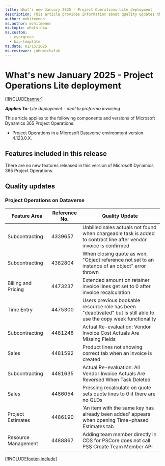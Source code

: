 ```yaml
---
title: What's new January 2025 - Project Operations Lite deployment
description: This article provides information about quality updates that are available in the January 2025 release of Microsoft Dynamics 365 Project Operations Lite deployment.
author: mohitmenon
ms.author: mohitmenon
ms.topic: whats-new
ms.custom:
  - evergreen
  - bap-template
ms.date: 01/15/2025
ms.reviewer: johnmichalak
---
```


# What's new January 2025 - Project Operations Lite deployment

[!INCLUDE[banner](../../includes/banner.md)]

_**Applies To:** Lite deployment - deal to proforma invoicing_

This article applies to the following components and versions of Microsoft Dynamics 365 Project Operations:

- Project Operations in a Microsoft Dataverse environment version 4.123.0.X.

## Features included in this release

There are no new features released in this version of Microsoft Dynamics 365 Project Operations.

## Quality updates

### Project Operations on Dataverse

| **Feature Area** | **Reference No.** | **Quality Update** |
| --- | --- | --- |
|Subcontracting|	4339657|	Unbilled sales actuals not found when chargeable task is added to contract line after vendor invoice is confirmed|
|Subcontracting|	4382804|	When closing quote as won, "Object reference not set to an instance of an object" error thrown|
|Billing and Pricing|	4473237|	Extended amount on retainer invoice lines get set to 0 after invoice recalculation|
|Time Entry|	4475300|	Users previous bookable resource role has been "deactivated" but is still able to use the copy week functionality|
|Subcontracting|	4481246|	Actual Re-evaluation: Vendor Invoice Cost Actuals Are Missing Fields|
|Sales|	4481592|	Product lines not showing correct tab when an invoice is created|
|Subcontracting|	4481635|	Actual Re-evaluation: All Vendor Invoice Actuals Are Reversed When Task Deleted|
|Sales|	4486054|	Pressing recalculate on quote sets quote lines to 0 if there are no QLDs|
|Project Estimates|	4486190|	'An item with the same key has already been added' appears when opening Time-phased Estimates tab|
|Resource Management|	4488867|	Adding team member directly in CDS for PSCore does not call PSS Create Team Member API|


[!INCLUDE[footer-include](../../includes/footer-banner.md)]

